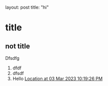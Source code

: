 layout: post
title: "hi"

# title

## not title

Dfsdfg


1. dfdf
1. dfsdf
2. Hello
[Location at 03 Mar 2023 10:19:26 PM](https://maps.google.com/maps?q=32.1475746,34.8805021)